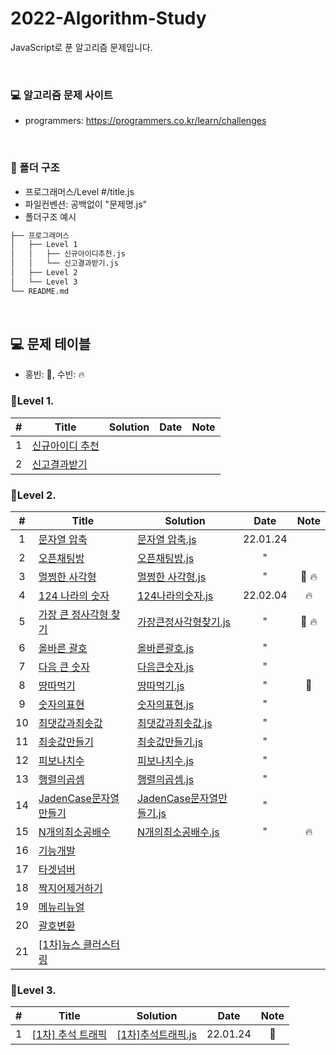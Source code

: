 # 2022-Algorithm-Study

JavaScript로 푼 알고리즘 문제입니다.

<br>

### 💻 알고리즘 문제 사이트

- programmers: https://programmers.co.kr/learn/challenges

<br>

### 📁 폴더 구조

- 프로그래머스/Level #/title.js
- 파일컨벤션: 공백없이 "문제명.js"
- 폴더구조 예시
```bash
├── 프로그래머스
│   ├── Level 1
│   │   ├── 신규아이디추천.js
│   │   └── 신고결과받기.js
│   ├── Level 2
│   └── Level 3
└── README.md
```

<br>

## 💻 문제 테이블
- 홍빈: 👻, 수빈: 🔥

### 📍Level 1.

|  #  | Title           | Solution | Date | Note |
| :-: | --------------- | -------- | :-: | :-: |
|  1  | [신규아이디 추천](https://programmers.co.kr/learn/courses/30/lessons/72410) | | | |
|  2  | [신고결과받기](https://programmers.co.kr/learn/courses/30/lessons/92334) | | | |

### 📍Level 2.

|  #  | Title | Solution | Date | Note |
| :-: | ----- | -------- |  :-: | :-:  |
| 1   | [문자열 압축](https://programmers.co.kr/learn/courses/30/lessons/60057) | [문자열 압축.js](./프로그래머스/Level%202/문자열%20압축.js) | 22.01.24 | |
| 2   | [오픈채팅방](https://programmers.co.kr/learn/courses/30/lessons/42888)  | [오픈채팅방.js](./프로그래머스/Level%202/오픈채팅방.js) | " | |
| 3   | [멀쩡한 사각형](https://programmers.co.kr/learn/courses/30/lessons/62048) | [멀쩡한 사각형.js](./프로그래머스/Level%202/멀쩡한%20사각형.js) | " | 👻  🔥 |
| 4   | [124 나라의 숫자](https://programmers.co.kr/learn/courses/30/lessons/12899) | [124나라의숫자.js](./프로그래머스/Level%202/124나라의숫자.js) | 22.02.04 | 🔥 |
| 5   | [가장 큰 정사각형 찾기](https://programmers.co.kr/learn/courses/30/lessons/12905) | [가장큰정사각형찾기.js](./프로그래머스/Level%202/가장큰정사각형찾기.js) |  " | 👻 🔥 |
| 6   | [올바른 괄호](https://programmers.co.kr/learn/courses/30/lessons/12909) | [올바른괄호.js](./프로그래머스/Level%202/올바른괄호.js) | " | |
| 7   | [다음 큰 숫자](https://programmers.co.kr/learn/courses/30/lessons/12911) | [다음큰숫자.js](./프로그래머스/Level%202/다음큰숫자.js) | " | |
| 8   | [땅따먹기](https://programmers.co.kr/learn/courses/30/lessons/12913) | [땅따먹기.js](./프로그래머스/Level%202/땅따먹기.js) | " | 👻 |
| 9   | [숫자의표현](https://programmers.co.kr/learn/courses/30/lessons/12924) | [숫자의표현.js](./프로그래머스/Level%202/숫자의표현.js) | " | |
| 10  | [최댓값과최솟값](https://programmers.co.kr/learn/courses/30/lessons/12939) | [최댓값과최솟값.js](./프로그래머스/Level%202/최댓값과최솟값.js) | " | |
| 11  | [최솟값만들기](https://programmers.co.kr/learn/courses/30/lessons/12941) | [최솟값만들기.js](./프로그래머스/Level%202/최솟값만들기.js) | " | |
| 12  | [피보나치수](https://programmers.co.kr/learn/courses/30/lessons/12945) | [피보나치수.js](./프로그래머스/Level%202/피보나치수.js) | " | |
| 13  | [행렬의곱셈](https://programmers.co.kr/learn/courses/30/lessons/12949) | [행렬의곱셈.js](./프로그래머스/Level%202/행렬의곱셈.js) | " | |
| 14  | [JadenCase문자열만들기](https://programmers.co.kr/learn/courses/30/lessons/12951) | [JadenCase문자열만들기.js](./프로그래머스/Level%202/JadenCase문자열만들기.js) |"||
| 15  | [N개의최소공배수](https://programmers.co.kr/learn/courses/30/lessons/12953) | [N개의최소공배수.js](./프로그래머스/Level%202/N개의최소공배수.js) | " | 🔥 |
| 16  | [기능개발](https://programmers.co.kr/learn/courses/30/lessons/42586) | | | |
| 17  | [타겟넘버](https://programmers.co.kr/learn/courses/30/lessons/43165) | | | |
| 18  | [짝지어제거하기](https://programmers.co.kr/learn/courses/30/lessons/12973) | | | |
| 19  | [메뉴리뉴얼](https://programmers.co.kr/learn/courses/30/lessons/72411) | | | |
| 20  | [괄호변환](https://programmers.co.kr/learn/courses/30/lessons/60058) | | | |
| 21  | [[1차]뉴스 클러스터링](https://programmers.co.kr/learn/courses/30/lessons/17677) | | | |


### 📍Level 3.

|  #  | Title | Solution | Date | Note |
| :-: | ----- | -------- | :-:  | :-:  |
|  1  | [[1차] 추석 트래픽](https://programmers.co.kr/learn/courses/30/lessons/17676) | [[1차]추석트래픽.js](./프로그래머스/Level%203/[1차]추석트래픽.js) | 22.01.24 | 👻 |
